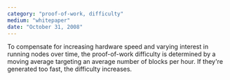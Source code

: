 ```yaml
---
category: "proof-of-work, difficulty"
medium: "whitepaper"
date: "October 31, 2008"
---
```

To compensate for increasing hardware speed and varying interest in running nodes over time, the proof-of-work difficulty is determined by a moving average targeting an average number of blocks per hour. If they're generated too fast, the difficulty increases.